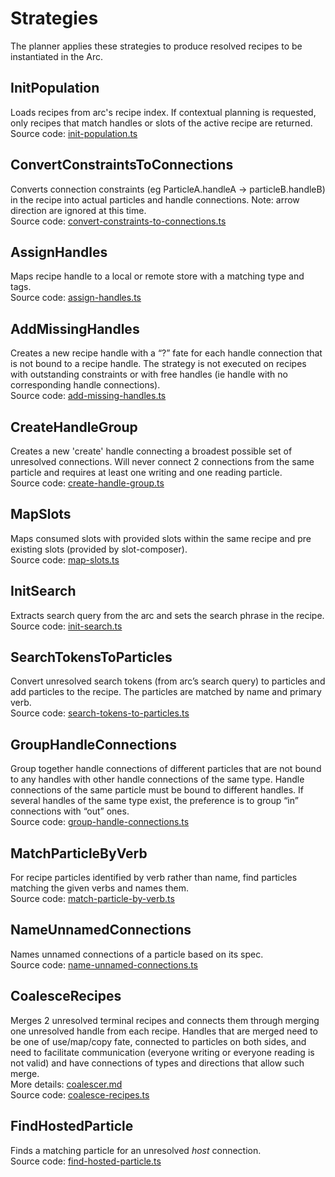 # Strategies

The planner applies these strategies to produce resolved recipes to be instantiated in the Arc.

## InitPopulation
Loads recipes from arc's recipe index. If contextual planning is requested,
only recipes that match handles or slots of the active recipe are returned.<br/>
Source code: [init-population.ts](./strategies/init-population.ts)

## ConvertConstraintsToConnections
Converts connection constraints (eg ParticleA.handleA -> particleB.handleB) in the recipe into actual particles and handle connections.
Note: arrow direction are ignored at this time.<br/>
Source code: [convert-constraints-to-connections.ts](./strategies/convert-constraints-to-connections.ts)

## AssignHandles
Maps recipe handle to a local or remote store with a matching type and tags.<br/>
Source code: [assign-handles.ts](./strategies/assign-handles.ts)

## AddMissingHandles
Creates a new recipe handle with a “?” fate for each handle connection that is not bound to a recipe handle.
The strategy is not executed on recipes with outstanding constraints or with free handles (ie handle with no corresponding handle connections).<br/>
Source code: [add-missing-handles.ts](./strategies/add-missing-handles.ts)

## CreateHandleGroup
Creates a new 'create' handle connecting a broadest possible set of unresolved connections.
Will never connect 2 connections from the same particle and requires at least one writing and one reading particle.<br/>
Source code: [create-handle-group.ts](./strategies/create-handle-group.ts)

## MapSlots
Maps consumed slots with provided slots within the same recipe and pre existing slots (provided by slot-composer).<br/>
Source code: [map-slots.ts](./strategies/map-slots.ts)

## InitSearch
Extracts search query from the arc and sets the search phrase in the recipe.<br/>
Source code: [init-search.ts](./strategies/init-search.ts)

## SearchTokensToParticles
Convert unresolved search tokens (from arc’s search query) to particles and add particles to the recipe.
The particles are matched by name and primary verb.<br/>
Source code: [search-tokens-to-particles.ts](./strategies/search-tokens-to-particles.ts)

## GroupHandleConnections
Group together handle connections of different particles that are not bound to any handles with other handle connections of the same type.
Handle connections of the same particle must be bound to different handles. If several handles of the same type exist, the preference is to group “in” connections with “out” ones.<br/>
Source code: [group-handle-connections.ts](./strategies/group-handle-connections.ts)

## MatchParticleByVerb
For recipe particles identified by verb rather than name, find particles matching the given verbs and names them.<br/>
Source code: [match-particle-by-verb.ts](./strategies/match-particle-by-verb.ts)

## NameUnnamedConnections
Names unnamed connections of a particle based on its spec.<br/>
Source code: [name-unnamed-connections.ts](./strategies/name-unnamed-connections.ts)

## CoalesceRecipes
Merges 2 unresolved terminal recipes and connects them through merging one unresolved handle from each recipe.
Handles that are merged need to be one of use/map/copy fate, connected to particles on both sides, and need to facilitate communication (everyone writing or everyone reading is not valid) and have connections of types and directions that allow such merge.<br/>
More details: [coalescer.md](./strategies/coalescer.md)<br/>
Source code: [coalesce-recipes.ts](./strategies/coalesce-recipes.ts)<br/>

## FindHostedParticle
Finds a matching particle for an unresolved _host_ connection.<br/>
Source code: [find-hosted-particle.ts](./strategies/find-hosted-particle.ts)
